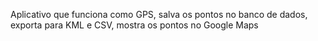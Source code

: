 Aplicativo que funciona como GPS, salva os pontos no banco de dados, exporta para KML e CSV, mostra os pontos no Google Maps
